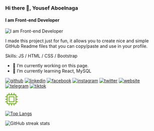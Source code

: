 ### Hi there 👋, Yousef Aboelnaga
#### I am Front-end Developer
![I am Front-end Developer](https://i.pinimg.com/originals/fa/da/ac/fadaaccbe42be76393b341017b735367.gif)

I made this project just for fun, it allows you to create nice and simple GitHub Readme files that you can copy/paste and use in your profile.

Skills: JS / HTML / CSS / Bootstrap

- 🔭 I’m currently working on this page. 
- 🌱 I’m currently learning React, MySQL 


[<img src='https://cdn.jsdelivr.net/npm/simple-icons@3.0.1/icons/github.svg' alt='github' height='40'>](https://github.com/Yousef-Aboelnaga24)  [<img src='https://cdn.jsdelivr.net/npm/simple-icons@3.0.1/icons/linkedin.svg' alt='linkedin' height='40'>](https://www.linkedin.com/in/yousef-aboelnaga-59929b337?utm_source=share&utm_campaign=share_via&utm_content=profile&utm_medium=android_app)  [<img src='https://cdn.jsdelivr.net/npm/simple-icons@3.0.1/icons/facebook.svg' alt='facebook' height='40'>](https://www.facebook.com/share/1E4XuCrd8y/)  [<img src='https://cdn.jsdelivr.net/npm/simple-icons@3.0.1/icons/instagram.svg' alt='instagram' height='40'>](https://www.instagram.com/yousef.aboelnaga_24/)  [<img src='https://cdn.jsdelivr.net/npm/simple-icons@3.0.1/icons/twitter.svg' alt='twitter' height='40'>](https://twitter.com/aboelnaga_24)  [<img src='https://cdn.jsdelivr.net/npm/simple-icons@3.0.1/icons/icloud.svg' alt='website' height='40'>](https://yousef-aboelnaga24.github.io/Portfolio/)  [<img src='https://cdn.jsdelivr.net/npm/simple-icons@3.0.1/icons/telegram.svg' alt='telegram' height='40'>](http://t.me/YousefAboelnaga24)  [<img src='https://cdn.jsdelivr.net/npm/simple-icons@3.0.1/icons/tiktok.svg' alt='tiktok' height='40'>](http://tiktok.com/@yousef.aboelnaga_24)  

<a href='https://docs.github.com/en/developers'><img src='https://raw.githubusercontent.com/acervenky/animated-github-badges/master/assets/devbadge.gif' width='40' height='40'></a> 

[![Top Langs](https://github-readme-stats.vercel.app/api/top-langs/?username=Yousef-Aboelnaga24)](https://github.com/anuraghazra/github-readme-stats)

![GitHub streak stats](https://streak-stats.demolab.com/?user=Yousef-Aboelnaga24)  

